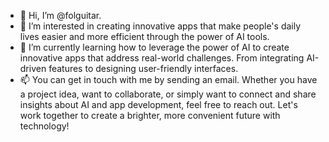 - 👋 Hi, I’m @folguitar.
- 👀 I’m interested in creating innovative apps that make people's daily lives easier and more efficient through the power of AI tools.
- 🌱 I’m currently learning how to leverage the power of AI to create innovative apps that address real-world challenges. From integrating AI-driven features to designing user-friendly interfaces.
- 📫 You can get in touch with me by sending an email. Whether you have a project idea, want to collaborate, or simply want to connect and share insights about AI and app development, feel free to reach out. Let's work together to create a brighter, more convenient future with technology!

<!---
folguitar/folguitar is a ✨ special ✨ repository because its `README.md` (this file) appears on your GitHub profile.
You can click the Preview link to take a look at your changes.
--->
